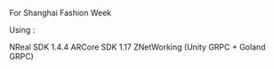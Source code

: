 For Shanghai Fashion Week

Using : 

NReal SDK 1.4.4
ARCore SDK 1.17
ZNetWorking (Unity GRPC + Goland GRPC)
